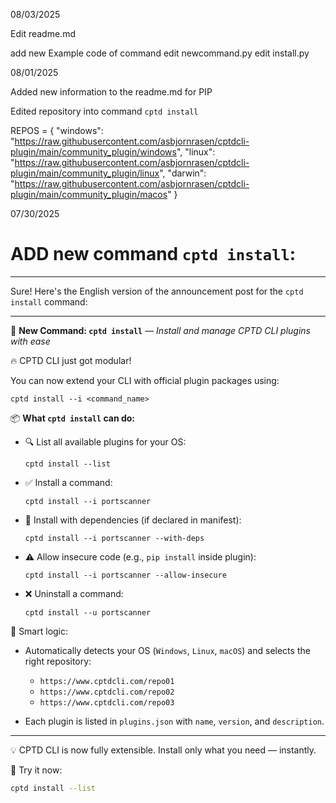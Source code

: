 08/03/2025

Edit readme.md

add new Example code of command 
edit newcommand.py
edit install.py

08/01/2025

Added new information to the readme.md for PIP

Edited repository into command `cptd install` 

REPOS = {
    "windows": "https://raw.githubusercontent.com/asbjornrasen/cptdcli-plugin/main/community_plugin/windows",
    "linux":   "https://raw.githubusercontent.com/asbjornrasen/cptdcli-plugin/main/community_plugin/linux",
    "darwin":  "https://raw.githubusercontent.com/asbjornrasen/cptdcli-plugin/main/community_plugin/macos"
}

07/30/2025

# ADD new command  `cptd install`:

---
Sure! Here's the English version of the announcement post for the `cptd install` command:

---

🔧 **New Command: `cptd install`** — *Install and manage CPTD CLI plugins with ease*

🔥 CPTD CLI just got modular!

You can now extend your CLI with official plugin packages using:

```
cptd install --i <command_name>
```

📦 **What `cptd install` can do:**

* 🔍 List all available plugins for your OS:

  ```
  cptd install --list
  ```

* ✅ Install a command:

  ```
  cptd install --i portscanner
  ```

* 🧪 Install with dependencies (if declared in manifest):

  ```
  cptd install --i portscanner --with-deps
  ```

* ⚠ Allow insecure code (e.g., `pip install` inside plugin):

  ```
  cptd install --i portscanner --allow-insecure
  ```

* ❌ Uninstall a command:

  ```
  cptd install --u portscanner
  ```

🧠 Smart logic:

* Automatically detects your OS (`Windows`, `Linux`, `macOS`) and selects the right repository:

  * `https://www.cptdcli.com/repo01`
  * `https://www.cptdcli.com/repo02`
  * `https://www.cptdcli.com/repo03`

* Each plugin is listed in `plugins.json` with `name`, `version`, and `description`.

---

💡 CPTD CLI is now fully extensible. Install only what you need — instantly.

🔗 Try it now:

```bash
cptd install --list
```


